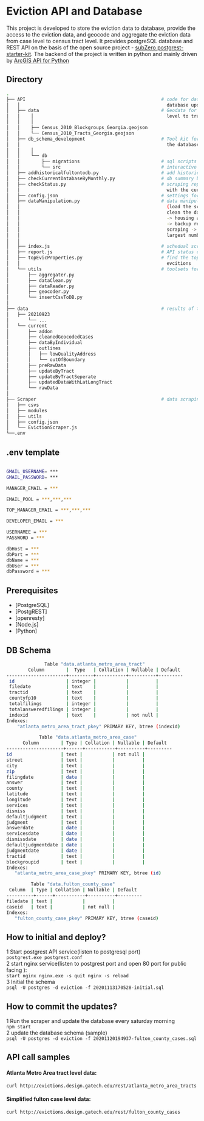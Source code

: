 # Eviction API and Database

This project is developed to store the eviction data to database, provide the access to the eviction data, and geocode and aggregate the eviction data from case level to census tract level. It provides postgreSQL database and REST API on the basis of the open source project - [subZero postgrest-starter-kit](https://github.com/subzerocloud/postgrest-starter-kit). The backend of the project is written in python and mainly driven by [ArcGIS API for Python](https://github.com/Esri/arcgis-python-api)

## Directory

```bash
.
├── API                                                  # code for data manipulation, housing analysis and 
│   │                                                      database update
│   ├── data                                             # Geodata for data aggregation from individual 
│   │    │                                                 level to tract or blockgroup level 
│   │    │                                                   
│   │    ├── Census_2010_Blockgroups_Georgia.geojson     
│   │    └── Census_2010_Tracts_Georgia.geojson
│   ├── db_schema_development                            # Tool kit for the initialization and update of 
│   │                                                      the database schema, user authorization and API  
│   │    │                                                   
│   │    └── db
│   │        ├── migrations                              # sql scripts for deploying the database settings 
│   │        └── src                                     # interactive tool for designing the database
│   ├── addhistoricalfultontodb.py                       # add historical fulton data to db
│   ├── checkCurrentDatabaseByMonthly.py                 # db summary by month and county
│   ├── checkStatus.py                                   # scraping report by comparing the previous round 
│   │                                                      with the current round 
│   ├── config.json                                      # settings for data manipulation script 
│   ├── dataManipulation.py                              # data manipulation by following the procedure  
│   │                                                      (load the scraping result -> read the data ->  
│   │                                                      clean the data -> geocoding -> data aggregation  
│   │                                                      -> housing analysis -> import the result into db 
│   │                                                      -> backup result -> reload the data for the next  
│   │                                                      scraping -> find the top addresses with the 
│   │                                                      largest number of evcitions )
│   │                                                      
│   ├── index.js                                         # schedual scraping and email notification 
│   ├── report.js                                        # API status checking and scraping monitoring 
│   ├── topEvicProperties.py                             # find the top addresses with the largest number of
│   │                                                      evcitions
│   └── utils                                            # toolsets for data manipulation  
│       ├── aggregater.py              
│       ├── dataClean.py             
│       ├── dataReader.py              
│       ├── geocoder.py     
│       └── insertCsvToDB.py       
│                
├── data                                                 # results of the data manipulation 
│   ├── 20210923
│       └── ...
│   └── current                
│       ├── addon              
│       ├── cleanedGeocodedCases             
│       ├── dataByIndividual              
│       ├── outlines
│       │   ├── lowQualityAddress
│       │   └── outOfBoundary
│       ├── preRawData
│       ├── updateByTract              
│       ├── updateByTractSeperate     
│       ├── updatedDataWithLatLongTract 
│       └── rawData                    
│               
├── Scraper                                              # data scraping
│   ├── csvs                    
│   ├── modules                  
│   ├── utils
│   ├── config.json   
│   └── EvictionScraper.js
└──.env

```
## .env template
```bash

GMAIL_USERNAME= ***
GMAIL_PASSWORD= ***

MANAGER_EMAIL = ***

EMAIL_POOL = ***,***,*** 

TOP_MANAGER_EMAIL = ***,***,***

DEVELOPER_EMAIL = ***

USERNAMEE = *** 
PASSWORD = ***

dbHost = ***
dbPort = ***
dbName = ***
dbUser = ***
dbPassword = ***

```
## Prerequisites
* [PostgreSQL]
* [PostgREST]
* [openresty]
* [Node.js]
* [Python]

## DB Schema
```bash
              Table "data.atlanta_metro_area_tract"
        Column        |  Type   | Collation | Nullable | Default
----------------------+---------+-----------+----------+---------
 id                   | integer |           |          |
 filedate             | text    |           |          |
 tractid              | text    |           |          |
 countyfp10           | text    |           |          |
 totalfilings         | integer |           |          |
 totalansweredfilings | integer |           |          |
 indexid              | text    |           | not null |
Indexes:
    "atlanta_metro_area_tract_pkey" PRIMARY KEY, btree (indexid)
 ```
 
 ```bash
             Table "data.atlanta_metro_area_case"
       Column        | Type | Collation | Nullable | Default
---------------------+------+-----------+----------+---------
 id                  | text |           | not null |
 street              | text |           |          |
 city                | text |           |          |
 zip                 | text |           |          |
 filingdate          | date |           |          |
 answer              | text |           |          |
 county              | text |           |          |
 latitude            | text |           |          |
 longitude           | text |           |          |
 services            | text |           |          |
 dismiss             | text |           |          |
 defaultjudgment     | text |           |          |
 judgment            | text |           |          |
 answerdate          | date |           |          |
 servicesdate        | date |           |          |
 dismissdate         | date |           |          |
 defaultjudgmentdate | date |           |          |
 judgmentdate        | date |           |          |
 tractid             | text |           |          |
 blockgroupid        | text |           |          |
Indexes:
    "atlanta_metro_area_case_pkey" PRIMARY KEY, btree (id)
 ```
 ```bash
          Table "data.fulton_county_case"
  Column  | Type | Collation | Nullable | Default
----------+------+-----------+----------+---------
 filedate | text |           |          |
 caseid   | text |           | not null |
Indexes:
    "fulton_county_case_pkey" PRIMARY KEY, btree (caseid)
 
 ```
## How to initial and deploy?
1 Start postgrest API service(listen to postgresql port) \
`
postgrest.exe postgrest.conf
`\
2 start nginx service(listen to postgrest port and open 80 port for public facing ):\
`
start nginx
nginx.exe -s quit
nginx -s reload
`\
3 Initial the schema \
`
psql -U postgres -d eviction -f 20201113170528-initial.sql
`

## How to commit the updates?
1 Run the scraper and update the database every saturday morning\
`
npm start
`\
2 update the database schema (sample)\
`
psql -U postgres -d eviction -f 20201120194937-fulton_county_cases.sql
`

## API call samples
#### Atlanta Metro Area tract level data:
`
curl http://evictions.design.gatech.edu/rest/atlanta_metro_area_tracts
`
#### Simplified fulton case level data:
`
curl http://evictions.design.gatech.edu/rest/fulton_county_cases
`
